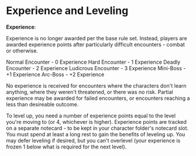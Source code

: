 Experience and Leveling
====

__Experience__:
  
Experience is no longer awarded per the base rule set.  Instead, players are awarded experience points after particularly difficult encounters - combat or otherwise.

Normal Encounter - 0 Experience
Hard Encounter - 1 Experience
Deadly Encounter - 2 Experience
Ludicrous Encounter - 3 Experience
Mini-Boss - +1 Experience
Arc-Boss - +2 Experience

No experience is received for encounters where the characters don't learn anything, where they weren't threatened, or there was no risk.  Partial experience may be awarded for failed encounters, or encounters reaching a less than desireable outcome.

To level up, you need a number of experience points equal to the level you're moving to (or 4, whichever is higher).  Experience points are tracked on a separate notecard - to be kept in your character folder's notecard slot.  You must spend at least a long rest to gain the benefits of leveling up.  You may defer leveling if desired, but you can't overlevel (your experience is frozen 1 below what is required for the next level).



